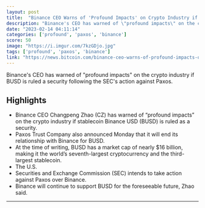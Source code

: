 ```yaml
---
layout: post
title:  "Binance CEO Warns of 'Profound Impacts' on Crypto Industry if BUSD Is Ruled as a Security"
description: "Binance's CEO has warned of \"profound impacts\" on the crypto industry if BUSD is ruled a security following the SEC's action against Paxos."
date: "2023-02-14 04:11:14"
categories: ['profound', 'paxos', 'binance']
score: 50
image: "https://i.imgur.com/7kzGDjo.jpg"
tags: ['profound', 'paxos', 'binance']
link: "https://news.bitcoin.com/binance-ceo-warns-of-profound-impacts-on-crypto-industry-if-busd-is-ruled-as-a-security/"
---
```


Binance's CEO has warned of \"profound impacts\" on the crypto industry if BUSD is ruled a security following the SEC's action against Paxos.

## Highlights

- Binance CEO Changpeng Zhao (CZ) has warned of “profound impacts” on the crypto industry if stablecoin Binance USD (BUSD) is ruled as a security.
- Paxos Trust Company also announced Monday that it will end its relationship with Binance for BUSD.
- At the time of writing, BUSD has a market cap of nearly $16 billion, making it the world’s seventh-largest cryptocurrency and the third-largest stablecoin.
- The U.S.
- Securities and Exchange Commission (SEC) intends to take action against Paxos over Binance.
- Binance will continue to support BUSD for the foreseeable future, Zhao said.

---
